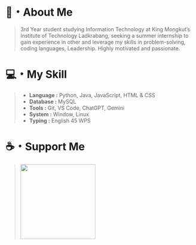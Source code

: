 # 👋・About Me
> 3rd Year student studying Information Technology at King Mongkut’s Institute of Technology Ladkrabang, seeking a summer internship to gain experience in other and leverage my skills in problem-solving, coding languages, Leadership. Highly motivated and passionate.


# 💻・My Skill
> - **Language :** Python, Java, JavaScript, HTML & CSS
> - **Database :** MySQL
> - **Tools :** Git, VS Code, ChatGPT, Gemini
> - **System :** Window, Linux
> - **Typing :** English 45 WPS


# ☕・Support Me
> <a href="https://buymeacoffee.com/madamun" target="_blank"><img src="https://camo.githubusercontent.com/cace41b0afc90c68d0207e2bd809ee121f9ff4f72ac032e8ced972aee7adbb23/68747470733a2f2f63646e2e6275796d6561636f666665652e636f6d2f627574746f6e732f76322f64656661756c742d79656c6c6f772e706e67" width="200" data-canonical-src="https://cdn.buymeacoffee.com/buttons/v2/default-yellow.png" style="max-width: 100%;">
